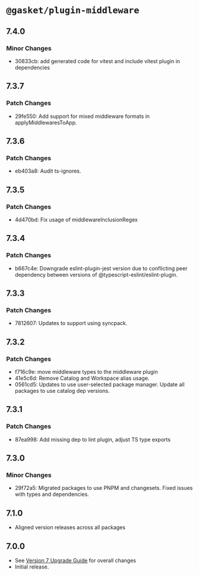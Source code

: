 # `@gasket/plugin-middleware`

## 7.4.0

### Minor Changes

- 30833cb: add generated code for vitest and include vitest plugin in dependencies

## 7.3.7

### Patch Changes

- 29fe550: Add support for mixed middleware formats in applyMiddlewaresToApp.

## 7.3.6

### Patch Changes

- eb403a8: Audit ts-ignores.

## 7.3.5

### Patch Changes

- 4d470bd: Fix usage of middlewareInclusionRegex

## 7.3.4

### Patch Changes

- b667c4e: Downgrade eslint-plugin-jest version due to conflicting peer dependency between versions of @typescript-eslint/eslint-plugin.

## 7.3.3

### Patch Changes

- 7812607: Updates to support using syncpack.

## 7.3.2

### Patch Changes

- f716c9e: move middleware types to the middleware plugin
- 41e5c6d: Remove Catalog and Workspace alias usage.
- 0561cd5: Updates to use user-selected package manager. Update all packages to use catalog dep versions.

## 7.3.1

### Patch Changes

- 87ea998: Add missing dep to lint plugin, adjust TS type exports

## 7.3.0

### Minor Changes

- 29f72a5: Migrated packages to use PNPM and changesets. Fixed issues with types and dependencies.

## 7.1.0

- Aligned version releases across all packages

## 7.0.0

- See [Version 7 Upgrade Guide] for overall changes
- Initial release.

[Version 7 Upgrade Guide]: /docs/upgrade-to-7.md
